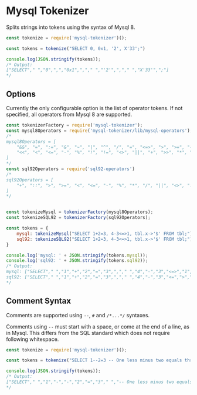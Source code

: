 # Mysql Tokenizer

Splits strings into tokens using the syntax of Mysql 8.

```javascript
const tokenize = require('mysql-tokenizer')();

const tokens = tokenize("SELECT 0, 0x1, '2', X'33';")

console.log(JSON.stringify(tokens));
/* Output:
["SELECT"," ","0",",","0x1",","," ","'2'",","," ","X'33'",";"]
*/
```

## Options
Currently the only configurable option is the list of operator tokens.  If not specified,
all operators from Mysql 8 are supported.


```javascript
const tokenizerFactory = require('mysql-tokenizer');
const mysql8Operators = require('mysql-tokenizer/lib/mysql-operators');
/*
mysql8Operators = [
    "&&", "=", ":=", "&", "~", "|", "^", "/", "=", "<=>", ">", ">=", "->", "->>",
    "<<", "<", "<=", "-", "%", "!", "!=", "<>", "||", "+", ">>", "*", "-", ":"
]
*/
const sql92Operators = require('sql92-operators')
/*
sql92Operators = [
    "+", "::", ">", ">=", "<", "<=", "-", "%", "*", "/", "||", "<>", "!=" 
]
*/


const tokenizeMysql = tokenizerFactory(mysql8Operators);
const tokenizeSQL92 = tokenizerFactory(sql92Operators);

const tokens = {
    mysql: tokenizeMysql("SELECT 1+2=3, 4-3<=>1, tbl.x->'$' FROM tbl;"),
    sql92: tokenizeSQL92("SELECT 1+2=3, 4-3<=>1, tbl.x->'$' FROM tbl;")
}

console.log('mysql: ' + JSON.stringify(tokens.mysql));
console.log('sql92: ' + JSON.stringify(tokens.sql92));
/* Output:
mysql: ["SELECT"," ","1","+","2","=","3",","," ","4","-","3","<=>","1",","," ","tbl.x","->","'$'"," ","FROM"," ","tbl",";"]
sql92: ["SELECT"," ","1","+","2","=","3",","," ","4","-","3","<=",">","1",","," ","tbl.x","-",">","'$'"," ","FROM"," ","tbl",";"]
*/
```

## Comment Syntax
Comments are supported using ``--``, ``#`` and ``/*...*/`` syntaxes.

Comments using ```--``` must start with a space, or come at the end of a line, as in Mysql.
This differs from the SQL standard which does not require following whitespace.

```javascript
const tokenize = require('mysql-tokenizer')();

const tokens = tokenize("SELECT 1--2=3 -- One less minus two equals three")

console.log(JSON.stringify(tokens));
/* Output:
["SELECT"," ","1","-","-","2","=","3"," ","-- One less minus two equals three"]
*/
```


